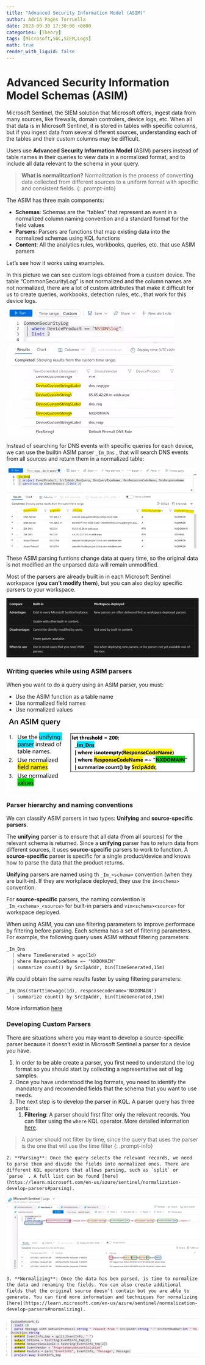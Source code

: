 ```yaml
---
title: "Advanced Security Information Model (ASIM)"
author: Adrià Pagès Torruella
date: 2023-09-30 17:30:00 +0800
categories: [Theory]
tags: [Microsoft,SOC,SIEM,Logs]
math: true
render_with_liquid: false
---
```


# Advanced Security Information Model Schemas (ASIM)

Microsoft Sentinel, the SIEM solution that Microsoft offers, ingest data from many sources, like firewalls, domain controlers, device logs, etc. When all that data is in Microsoft Sentinel, it is stored in tables with specific columns, but if you ingest data from several different sources, understanding each of the tables and their custom columns may be difficult. 

Users use **Advanced Security Information Model** (ASIM) parsers instead of table names in their queries to view data in a normalized format, and to include all data relevant to the schema in 
your query.

>**What is normalitzation?**
Normalitzation is the process of converting data collected from different sources to a uniform format with specific and consistent fields.
{: .prompt-info}

The ASIM has three main components: 

- **Schemas**: Schemas are the “tables” that represent an event in a normalized column naming convention and a standard format for the field values
- **Parsers**: Parsers are functions that map existing data into the normalized schemas using KQL functions
- **Content**: All the analytics rules, workbooks, queries, etc. that use ASIM parsers

Let’s see how it works using examples. 

In this picture we can see custom logs obtained from a custom device. The table “CommonSecurityLog” is not normalized and the column names are not normalized, there are a lot of custom attributes that make it difficult for us to create queries, workbooks, detection rules, etc., that work for this device logs. 

![Untitled](/img/posts/ASIM/Untitled.png)

Instead of searching for DNS events with specific queries for each device, we can use the builtin ASIM parser `_Im_Dns` , that will search DNS events from all sources and return them in a normalized table: 

![Untitled](/img/posts/ASIM/Untitled%201.png)

These ASIM parsing funtions change data at query time, so the original data is not modified an the unparsed data will remain unmodified. 

Most of the parsers are already built in in each Microsoft Sentinel workspace (**you can’t modify them**), but you can also deploy specific parsers to your workspace. 

![Untitled](/img/posts/ASIM/Untitled%202.png)

### Writing queries while using ASIM parsers

When you want to do a query using an ASIM parser, you must:

- Use the ASIM function as a table name
- Use normalized field names
- Use normalized values

![Untitled](/img/posts/ASIM/Untitled%203.png)

### Parser hierarchy and naming conventions

We can classify ASIM parsers in two types: **Unifying** and **source-specific parsers**. 

The **unifying** parser is to ensure that all data (from all sources) for the relevant schema is returned. Since a **unifying** parser has to return data from different sources, it uses **source-specific** parsers to work to function. A **source-specific** parser is specific for a single product/device and knows how to parse the data that the product returns. 

**Unifying** parsers are named using th `_Im_<schema>` convention (when they are built-in). If they are workplace deployed, they use the `im<schema>` convention. 

For **source-specific** parsers, the naming conviention is `_Im_<schema>_<source>` for built-in parsers and `vim<schema><source>` for workspace deployed. 


When using ASIM, you can use filtering parameters to improve performace by filtering before parsing. Each schema has a set of filtering parameters. 
For example, the following query uses ASIM without filtering parameters:
```KQL
_Im_Dns
  | where TimeGenerated > ago(1d)
  | where ResponseCodeName =~ "NXDOMAIN"
  | summarize count() by SrcIpAddr, bin(TimeGenerated,15m)
```
We could obtain the same results faster by using filtering parameters: 
```KQL
_Im_Dns(starttime=ago(1d), responsecodename='NXDOMAIN')
  | summarize count() by SrcIpAddr, bin(TimeGenerated,15m)
```
More information [here](https://learn.microsoft.com/en-us/azure/sentinel/normalization-about-parsers#optimizing-parsing-using-parameters)


### **Developing Custom Parsers**

There are situations where you may want to develop a source-specific parser because it doesn’t exist in Microsoft Sentinel a parser for a device you have. 

1. In order to be able create a parser, you first need to understand the log format so you should start by collecting a representative set of log samples. 
2. Once you have understood the log formats, you need to identify the mandatory and recomended fields that the schema that you want to use needs.  
3. The next step is to develop the parser in KQL. A parser query has three parts: 
    1. **Filtering**: A parser should first filter only the relevant records. You can filter using the `where` KQL operator. More detailed information [here](https://learn.microsoft.com/en-us/azure/sentinel/normalization-develop-parsers#filtering).

>A parser should not filter by time, since the query that uses the parser is the one that will use the time filter
{: .prompt-info}

    2. **Parsing**: Once the query selects the relevant records, we need to parse them and divide the fields into normalized ones. There are different KQL operators that allows parsing, such as `split` or `parse` . A full list can be found [here](https://learn.microsoft.com/en-us/azure/sentinel/normalization-develop-parsers#parsing). 
	
![Untitled](/img/posts/ASIM/Untitled%204.png)
        
    3. **Normalizing**: Once the data has ben parsed, is time to normalize the data and renaming the fields. You can also create additional fields that the original source doesn’t contain but you are able to generate. You can find more information and techniques for normalizing [here](https://learn.microsoft.com/en-us/azure/sentinel/normalization-develop-parsers#normalizing). 

![Untitled](/img/posts/ASIM/Untitled%205.png)


